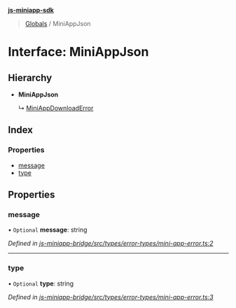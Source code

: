 **[js-miniapp-sdk](../README.md)**

> [Globals](../README.md) / MiniAppJson

# Interface: MiniAppJson

## Hierarchy

* **MiniAppJson**

  ↳ [MiniAppDownloadError](miniappdownloaderror.md)

## Index

### Properties

* [message](miniappjson.md#message)
* [type](miniappjson.md#type)

## Properties

### message

• `Optional` **message**: string

*Defined in [js-miniapp-bridge/src/types/error-types/mini-app-error.ts:2](https://github.com/rakutentech/js-miniapp/blob/00ebd5b/js-miniapp-bridge/src/types/error-types/mini-app-error.ts#L2)*

___

### type

• `Optional` **type**: string

*Defined in [js-miniapp-bridge/src/types/error-types/mini-app-error.ts:3](https://github.com/rakutentech/js-miniapp/blob/00ebd5b/js-miniapp-bridge/src/types/error-types/mini-app-error.ts#L3)*
